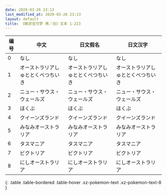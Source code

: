 ```yaml
---
date: 2020-03-26 23:13
last_modified_at: 2020-03-26 23:13
layout: default
title: 《精灵宝可梦 黑／白》文本 1-213
---
```

| 编号 | 中文 | 日文假名 | 日文汉字 |
| ---- | ---- | ---- | --- |
| 0 | なし | なし | なし |
| 1 | オーストラリアしゅととくべつちいき | オーストラリアしゅととくべつちいき | オーストラリアしゅととくべつちいき |
| 2 | ニュー・サウス・ウェールズ | ニュー・サウス・ウェールズ | ニュー・サウス・ウェールズ |
| 3 | ほくぶ | ほくぶ | ほくぶ |
| 4 | クイーンズランド | クイーンズランド | クイーンズランド |
| 5 | みなみオーストラリア | みなみオーストラリア | みなみオーストラリア |
| 6 | タスマニア | タスマニア | タスマニア |
| 7 | ビクトリア | ビクトリア | ビクトリア |
| 8 | にしオーストラリア | にしオーストラリア | にしオーストラリア |
{: .table .table-bordered .table-hover .xz-pokemon-text .xz-pokemon-text-8 }